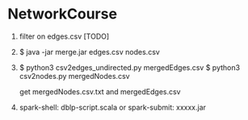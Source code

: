 # NetworkCourse

1. filter on edges.csv [TODO]

2. $ java -jar merge.jar edges.csv nodes.csv

3. $ python3 csv2edges_undirected.py mergedEdges.csv
   $ python3 csv2nodes.py mergedNodes.csv
   
   get mergedNodes.csv.txt and  mergedEdges.csv
   
4. spark-shell: dblp-script.scala
   or
   spark-submit: xxxxx.jar
